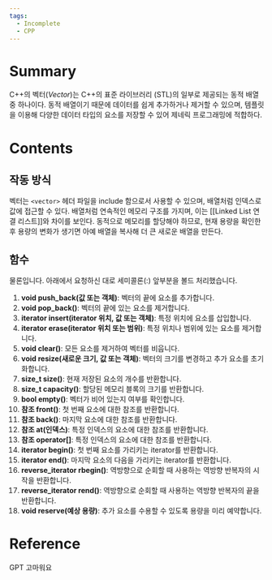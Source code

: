 ```yaml
---
tags:
  - Incomplete
  - CPP
---
```

# Summary

C++의 벡터(*Vector*)는 C++의 표준 라이브러리 (STL)의 일부로 제공되는 동적 배열 중 하나이다. 동적 배열이기 때문에 데이터를 쉽게 추가하거나 제거할 수 있으며, 템플릿을 이용해 다양한 데이터 타입의 요소를 저장할 수 있어 제네릭 프로그래밍에 적합하다.

# Contents

## 작동 방식

벡터는 `<vector>` 헤더 파일을 include 함으로서 사용할 수 있으며, 배열처럼 인덱스로 값에 접근할 수 있다. 배열처럼 연속적인 메모리 구조를 가지며, 이는 [[Linked List 연결 리스트]]와 차이를 보인다. 동적으로 메모리를 할당해야 하므로, 현재 용량을 확인한 후 용량의 변화가 생기면 아예 배열을 복사해 더 큰 새로운 배열을 만든다.

## 함수

물론입니다. 아래에서 요청하신 대로 세미콜론(:) 앞부분을 볼드 처리했습니다.

1. **void push_back(값 또는 객체)**: 벡터의 끝에 요소를 추가합니다.
2. **void pop_back()**: 벡터의 끝에 있는 요소를 제거합니다.
3. **iterator insert(iterator 위치, 값 또는 객체)**: 특정 위치에 요소를 삽입합니다.
4. **iterator erase(iterator 위치 또는 범위)**: 특정 위치나 범위에 있는 요소를 제거합니다.
5. **void clear()**: 모든 요소를 제거하여 벡터를 비웁니다.
6. **void resize(새로운 크기, 값 또는 객체)**: 벡터의 크기를 변경하고 추가 요소를 초기화합니다.
7. **size_t size()**: 현재 저장된 요소의 개수를 반환합니다.
8. **size_t capacity()**: 할당된 메모리 블록의 크기를 반환합니다.
9. **bool empty()**: 벡터가 비어 있는지 여부를 확인합니다.
10. **참조 front()**: 첫 번째 요소에 대한 참조를 반환합니다.
11. **참조 back()**: 마지막 요소에 대한 참조를 반환합니다.
12. **참조 at(인덱스)**: 특정 인덱스의 요소에 대한 참조를 반환합니다.
13. **참조 operator[]**: 특정 인덱스의 요소에 대한 참조를 반환합니다.
14. **iterator begin()**: 첫 번째 요소를 가리키는 iterator를 반환합니다.
15. **iterator end()**: 마지막 요소의 다음을 가리키는 iterator를 반환합니다.
16. **reverse_iterator rbegin()**: 역방향으로 순회할 때 사용하는 역방향 반복자의 시작을 반환합니다.
17. **reverse_iterator rend()**: 역방향으로 순회할 때 사용하는 역방향 반복자의 끝을 반환합니다.
18. **void reserve(예상 용량)**: 추가 요소를 수용할 수 있도록 용량을 미리 예약합니다.

# Reference

GPT 고마워요